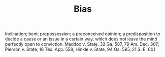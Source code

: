 ---
title: Bias
permalink: "/definitions/bias.html"
body: Inclination; bent; prepossession; a preconceived opinion; a predisposition to
  decide a cause or an issue in a certain way, which does not leave the mind perfectly
  open to conviction. Maddox v. State, 32 Ga. 587, 79 Am. Dec. 307; Pierson v. State,
  18 Tex. App. 558; Hinkle v. State, 94 Ga. 595, 21 S. E. 601
published_at: '2018-07-07'
layout: post
---
